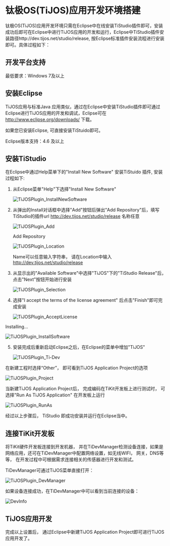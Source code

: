 # 钛极OS(TiJOS)应用开发环境搭建

钛极OS(TiJOS)应用开发环境只需在Eclipse中在线安装TiStudio插件即可，安装成功后即可在Eclipse中进行TiJOS应用的开发和运行，Eclipse中TiStudio插件安装路径http://dev.tijos.net/studio/release, 按Eclipse标准插件安装流程进行安装即可。具体过程如下：

## 开发平台支持

最低要求：Windows 7及以上

## 安装Eclipse

TiJOS应用与标准Java 应用类似，通过在Eclipse中安装TiStudio插件即可通过Eclipse进行TiJOS应用的开发和调试，Eclipse可在<http://www.eclipse.org/downloads/> 下载。

如果您已安装Eclipse, 可直接安装TiStuido即可。

Eclipse版本支持：4.6 及以上



## 安装TiStudio

在Eclipse中通过Help菜单下的"Install New Software" 安装TiStuido 插件, 安装过程如下:

1. 从Eclipse菜单"Help"下选择"Install New Software"

   ![TiJOSPlugin_InstallNewSoftware](.\img\TiJOSPlugin_InstallNewSoftware.png)

2. 从弹出的Install对话框中选择"Add"按钮后弹出“Add Repository"后，填写TiStudio的插件url http://dev.tijos.net/studio/release 名称任意

   ![TiJOSPlugin_Add](.\img\TiJOSPlugin_Add.png)

   Add Repository

   ![TiJOSPlugin_Location](.\img\TiJOSPlugin_Location.png)

    Name可以任意输入字符串， 请在Location中输入 http://dev.tijos.net/studio/release

3. 从显示出的"Available Software"中选择"TiJOS"下的"TiStudio Release"后， 点击"Next"按钮开始进行安装

   ![TiJOSPlugin_Selection](.\img\TiJOSPlugin_Selection.png)

4. 选择"I accept the terms of the license agreement" 后点击"Finish"即可完成安装

   ![TiJOSPlugin_AcceptLicense](.\img\TiJOSPlugin_AcceptLicense.png)

Installing...

   ![TiJOSPlugin_InstallSoftware](.\img\TiJOSPlugin_InstallSoftware.png)



5. 安装完成后重新启动Eclipse之后，在Eclipse的菜单中增加"TiJOS"

   ![TiJOSPlugin_Ti-Dev](.\img\TiJOSPlugin_Ti-Dev.png)

在新建工程时选择“Other”， 即可看到TiJOS Application Project的选项

   ![TiJOSPlugin_Project](.\img\TiJOSPlugin_Project.png)

当新建TiJOS Application Project后， 完成编码在TiKit开发板上进行测试时， 可选择"Run As  TiJOS Application" 在开发板上运行

   ![TiJOSPlugin_RunAs](.\img\TiJOSPlugin_RunAs.png)



经过以上步骤后， TiStudio 即成功安装并运行在Eclipse当中。

## 连接TiKit开发板

将TiKit硬件开发板连接到开发机器， 并在TiDevManager检测设备连接，如果是网络应用，还可在TiDevManager中配置网络设置，如无线WIFI， 网关，DNS等等， 在开发过程中可根据需求连接相关的传感器进行开发和测试。

TiDevManager可通过TiJOS菜单直接打开：

![TiJOSPlugin_DevManager](./img/TiJOSPlugin_DevManager.png)

如果设备连接成功，在TiDevManager中可以看到当前连接的设备：

![DevInfo](./img/DevInfo.png)



## TiJOS应用开发

完成以上设置后， 通过Eclipse中新建TiJOS Application Project即可进行TiJOS应用开发了。 